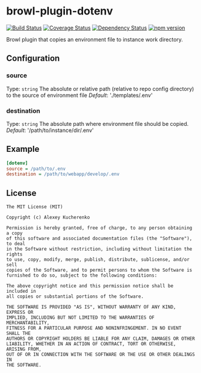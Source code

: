 # browl-plugin-dotenv

[![Build Status](https://travis-ci.org/killmenot/browl-plugin-dotenv.svg?branch=master)](https://travis-ci.org/killmenot/browl-plugin-dotenv) [![Coverage Status](https://coveralls.io/repos/github/killmenot/browl-plugin-dotenv/badge.svg?branch=master)](https://coveralls.io/github/killmenot/browl-plugin-dotenv?branch=master) [![Dependency Status](https://david-dm.org/killmenot/browl-plugin-dotenv.svg)](https://david-dm.org/killmenot/browl-plugin-dotenv) [![npm version](https://img.shields.io/npm/v/browl-plugin-dotenv.svg)](https://www.npmjs.com/package/browl-plugin-dotenv)

Browl plugin that copies an environment file to instance work directory.


## Configuration

### source
Type: `string`
The absolute or relative path (relative to repo config directory) to the source of environment file
*Default*: './templates/.env'

### destination
Type: `string`
The absolute path where environment file should be copied.
*Default*: '/path/to/instance/dir/.env'


## Example
```ini
[dotenv]
source = /path/to/.env
destination = /path/to/webapp/develop/.env
```

## License

    The MIT License (MIT)

    Copyright (c) Alexey Kucherenko

    Permission is hereby granted, free of charge, to any person obtaining a copy
    of this software and associated documentation files (the "Software"), to deal
    in the Software without restriction, including without limitation the rights
    to use, copy, modify, merge, publish, distribute, sublicense, and/or sell
    copies of the Software, and to permit persons to whom the Software is
    furnished to do so, subject to the following conditions:

    The above copyright notice and this permission notice shall be included in
    all copies or substantial portions of the Software.

    THE SOFTWARE IS PROVIDED "AS IS", WITHOUT WARRANTY OF ANY KIND, EXPRESS OR
    IMPLIED, INCLUDING BUT NOT LIMITED TO THE WARRANTIES OF MERCHANTABILITY,
    FITNESS FOR A PARTICULAR PURPOSE AND NONINFRINGEMENT. IN NO EVENT SHALL THE
    AUTHORS OR COPYRIGHT HOLDERS BE LIABLE FOR ANY CLAIM, DAMAGES OR OTHER
    LIABILITY, WHETHER IN AN ACTION OF CONTRACT, TORT OR OTHERWISE, ARISING FROM,
    OUT OF OR IN CONNECTION WITH THE SOFTWARE OR THE USE OR OTHER DEALINGS IN
    THE SOFTWARE.
